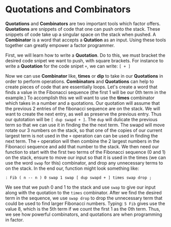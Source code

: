 # Quotations and Combinators

**Quotations** and **Combinators** are two important tools which factor offers.  **Quotations** are snippets of code that one can push onto the stack.  These snippets of code take up a singular space on the stack when pushed.  A **Combinator** is a word that accepts a **Qutation** as an input.  Using these tools together can greatly empower a factor programmer.

First, we will learn how to write a **Quotation**.  Do to this, we  must bracket the desired code snipet we want to push, with square brackets.  For instance to write a **Quotation** for the code snipet `+`, we can write:
```[ + ]```

Now we can use **Combinator** like, **times** or **dip**
to take in our **Quotations** in order to perform operations.  **Combinators** and **Quotations**  can help to create pieces of code that are essentially loops.  Let's create a word that finds a value in the Fibonacci sequence (the first 1 will be our 0th term in the example.)  To accomplish this we will want to use the **times** combinator which takes in a number and a quotations.  Our quotation will assume that the previous 2 entries of the fibonacci sequence are on the stack.  We will want to create the next entry, as well as preserve the previous entry.  Thus our qutotation will be `[ dup swapd + ]`.  The `dup` will dulicate the previous term so that we can use it in finding the the next term.  The swapd will move rotate our 3 numbers on the stack, so that one of the copies of our current largest term is not used in the `+` operation can can be used in finding the next term.  The `+` operation will then combine the 2 largest numbers in the Fibonacci sequence and add that number to the stack.  We then need our function to start with the first two terms of the Fibonacci sequence (0 and 1) on the stack, ensure to move our input so that it is used in the times (we can use the word `swap` for this) combinator, and drop any unnecessary terms to on the stack.  In the end our, function might look something like:

```: Fib ( n -- n ) 0 swap 1 swap [ dup swapd + ] times swap drop ;```

We see that we push 0 and 1 to the stack and use `swap` to give our input along with the quotation to the `times` combinator.  After we find the desired term in the sequence, we use `swap drop` to drop the unnecessary term that could be used to find larger Fibonacci numbers.  Typing:
```5 Fib```
gives use the value 8, which is the 5th term if we count the first 1 as the 0th term.  Thus, we see how powerful combinators, and quotations are when programming in factor.  